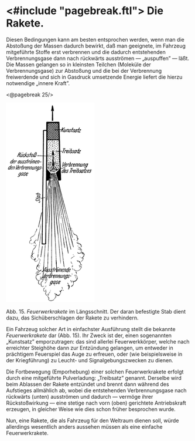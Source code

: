 <#include "pagebreak.ftl">
Die Rakete.
===========

Diesen Bedingungen kann am besten entsprochen werden, wenn
man die Abstoßung der Massen dadurch bewirkt, daß man geeignete,
im Fahrzeug mitgeführte Stoffe erst verbrennen und die
dadurch entstehenden Verbrennungsgase dann nach rückwärts ausströmen
— „auspuffen” — läßt. Die Massen gelangen so in
kleinsten Teilchen (Moleküle der Verbrennungsgase) zur Abstoßung
und die bei der Verbrennung freiwerdende und sich in Gasdruck
umsetzende Energie liefert die hierzu notwendige „innere Kraft”.

\<@pagebreak 25/>
<div class="image" float="right"><img alt="Längsschnitt durch eine Feuerwerksrakete" src="abb15.png"/>
<p>Abb. 15. <em>Feuerwerkrakete</em> im Längsschnitt. Der daran
befestigte Stab dient dazu, das Sichüberschlagen der Rakete zu
verhindern.</p></div>

Ein Fahrzeug solcher Art in einfachster Ausführung stellt die bekannte
*Feuerwerkrakete* dar (Abb. 15). Ihr Zweck ist der, einen sogenannten
„Kunstsatz” emporzutragen: das sind allerlei Feuerwerkkörper, welche
nach erreichter Steighöhe dann zur Entzündung
gelangen, um entweder in prächtigem Feuerspiel das Auge zu erfreuen, oder
(wie beispielsweise in der Kriegführung) zu Leucht- und Signalgebungszwecken
zu dienen.

Die Fortbewegung (Emporhebung) einer solchen Feuerwerkrakete erfolgt
durch eine mitgeführte Pulverladung: „Treibsatz” genannt. Derselbe wird
beim Ablassen der Rakete entzündet und brennt dann während des Aufstieges
allmählich ab, wobei die entstehenden Verbrennungsgase nach rückwärts
(unten) ausströmen und dadurch — vermöge ihrer Rückstoßwirkung —
eine stetige nach vorn (oben) gerichtete Antriebskraft erzeugen, in gleicher Weise
wie dies schon früher besprochen wurde.

Nun, eine Rakete, die als Fahrzeug für den Weltraum dienen
soll, würde allerdings wesentlich anders aussehen müssen als eine
einfache Feuerwerkrakete.

